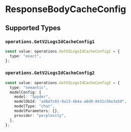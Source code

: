 # ResponseBodyCacheConfig


## Supported Types

### `operations.GetV2LogsIdCacheConfig1`

```typescript
const value: operations.GetV2LogsIdCacheConfig1 = {
  type: "exact",
};
```

### `operations.GetV2LogsIdCacheConfig2`

```typescript
const value: operations.GetV2LogsIdCacheConfig2 = {
  type: "semantic",
  modelConfig: {
    model: "Spyder",
    modelDbId: "ad6d7c03-9a13-4b4a-a8d9-8431c56e3a50",
    modelType: "chat",
    modelParameters: {},
    provider: "perplexity",
  },
};
```

